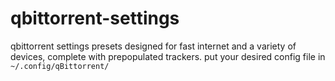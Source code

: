 # qbittorrent-settings
qbittorrent settings presets designed for fast internet and a variety of devices, complete with prepopulated trackers. put your desired config file in `~/.config/qBittorrent/`
